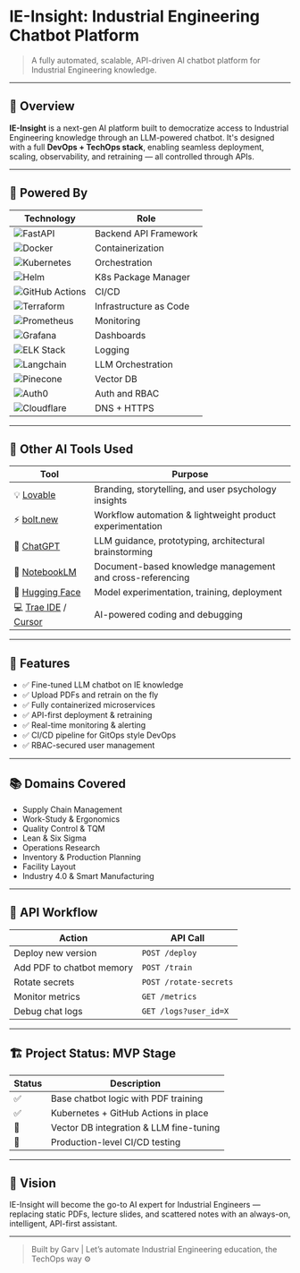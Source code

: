 # IE-Insight: Industrial Engineering Chatbot Platform

> A fully automated, scalable, API-driven AI chatbot platform for Industrial Engineering knowledge.

---

## 🚀 Overview
**IE-Insight** is a next-gen AI platform built to democratize access to Industrial Engineering knowledge through an LLM-powered chatbot. It's designed with a full **DevOps + TechOps stack**, enabling seamless deployment, scaling, observability, and retraining — all controlled through APIs.

---

## 🧠 Powered By

| Technology | Role |
|------------|------|
| ![FastAPI](https://img.shields.io/badge/FastAPI-005571?style=for-the-badge&logo=fastapi&logoColor=white) | Backend API Framework |
| ![Docker](https://img.shields.io/badge/Docker-2496ED?style=for-the-badge&logo=docker&logoColor=white) | Containerization |
| ![Kubernetes](https://img.shields.io/badge/Kubernetes-326ce5?style=for-the-badge&logo=kubernetes&logoColor=white) | Orchestration |
| ![Helm](https://img.shields.io/badge/Helm-0F1689?style=for-the-badge&logo=helm&logoColor=white) | K8s Package Manager |
| ![GitHub Actions](https://img.shields.io/badge/GitHub_Actions-2088FF?style=for-the-badge&logo=github-actions&logoColor=white) | CI/CD |
| ![Terraform](https://img.shields.io/badge/Terraform-7B42BC?style=for-the-badge&logo=terraform&logoColor=white) | Infrastructure as Code |
| ![Prometheus](https://img.shields.io/badge/Prometheus-E6522C?style=for-the-badge&logo=prometheus&logoColor=white) | Monitoring |
| ![Grafana](https://img.shields.io/badge/Grafana-F46800?style=for-the-badge&logo=grafana&logoColor=white) | Dashboards |
| ![ELK Stack](https://img.shields.io/badge/ELK_Stack-005571?style=for-the-badge&logo=elasticstack&logoColor=white) | Logging |
| ![Langchain](https://img.shields.io/badge/Langchain-000000?style=for-the-badge&logo=data:image/svg+xml;base64,&logoColor=white) | LLM Orchestration |
| ![Pinecone](https://img.shields.io/badge/Pinecone-45A29E?style=for-the-badge&logo=data:image/svg+xml;base64,&logoColor=white) | Vector DB |
| ![Auth0](https://img.shields.io/badge/Auth0-EB5424?style=for-the-badge&logo=auth0&logoColor=white) | Auth and RBAC |
| ![Cloudflare](https://img.shields.io/badge/Cloudflare-F38020?style=for-the-badge&logo=cloudflare&logoColor=white) | DNS + HTTPS |

---

## 🧩 Other AI Tools Used

| Tool | Purpose |
|------|---------|
| 💡 [Lovable](https://lovable.so) | Branding, storytelling, and user psychology insights |
| ⚡ [bolt.new](https://bolt.new) | Workflow automation & lightweight product experimentation |
| 🧠 [ChatGPT](https://chat.openai.com) | LLM guidance, prototyping, architectural brainstorming |
| 🧾 [NotebookLM](https://notebooklm.google) | Document-based knowledge management and cross-referencing |
| 🤖 [Hugging Face](https://huggingface.co) | Model experimentation, training, deployment |
| 💻 [Trae IDE](https://trae.codes) / [Cursor](https://www.cursor.so) | AI-powered coding and debugging |

---

## 🧱 Features

- ✅ Fine-tuned LLM chatbot on IE knowledge
- ✅ Upload PDFs and retrain on the fly
- ✅ Fully containerized microservices
- ✅ API-first deployment & retraining
- ✅ Real-time monitoring & alerting
- ✅ CI/CD pipeline for GitOps style DevOps
- ✅ RBAC-secured user management

---

## 📚 Domains Covered

- Supply Chain Management
- Work-Study & Ergonomics
- Quality Control & TQM
- Lean & Six Sigma
- Operations Research
- Inventory & Production Planning
- Facility Layout
- Industry 4.0 & Smart Manufacturing

---

## 🔗 API Workflow
| Action | API Call |
|--------|----------|
| Deploy new version | `POST /deploy` |
| Add PDF to chatbot memory | `POST /train` |
| Rotate secrets | `POST /rotate-secrets` |
| Monitor metrics | `GET /metrics` |
| Debug chat logs | `GET /logs?user_id=X` |

---

## 🏗️ Project Status: MVP Stage

| Status | Description |
|--------|-------------|
| ✅ | Base chatbot logic with PDF training |
| ✅ | Kubernetes + GitHub Actions in place |
| 🔄 | Vector DB integration & LLM fine-tuning |
| 🔄 | Production-level CI/CD testing |

---

## 🌟 Vision
IE-Insight will become the go-to AI expert for Industrial Engineers — replacing static PDFs, lecture slides, and scattered notes with an always-on, intelligent, API-first assistant.

---

> Built by Garv | Let’s automate Industrial Engineering education, the TechOps way ⚙️
